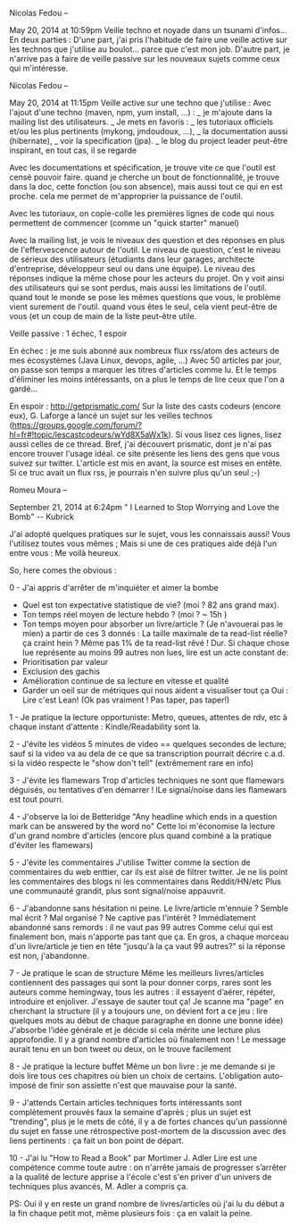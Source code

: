  Nicolas Fedou –

May 20, 2014 at 10:59pm
Veille techno et noyade dans un tsunami d'infos...
En deux parties :
D'une part, j'ai pris l'habitude de faire une veille active sur les technos que j'utilise au boulot... parce que c'est mon job.
D'autre part, je n'arrive pas à faire de veille passive sur les nouveaux sujets comme ceux qui m'intéresse.

 Nicolas Fedou –

May 20, 2014 at 11:15pm
Veille active sur une techno que j'utilise :
Avec l'ajout d'une techno (maven, npm, yum install, ...) :
_ je m'ajoute dans la mailing list des utilisateurs.
_ Je mets en favoris :
_ les tutoriaux officiels et/ou les plus pertinents (mykong, jmdoudoux, ...),
_ la documentation aussi (hibernate),
_ voir la specification (jpa).
_ le blog du project leader peut-être inspirant, en tout cas, il se regarde

Avec les documentations et spécification, je trouve vite ce que l'outil est censé pouvoir faire. quand je cherche un bout de fonctionnalité, je trouve dans la doc, cette fonction (ou son absence), mais aussi tout ce qui en est proche. cela me permet de m'approprier la puissance de l'outil.

Avec les tutoriaux, on copie-colle les premières lignes de code qui nous permettent de commencer (comme un "quick starter" manuel)

Avec la mailing list, je vois le niveaux des question et des réponses en plus de l'effervescence autour de l'outil.
Le niveau de question, c'est le niveau de sérieux des utilisateurs (étudiants dans leur garages, architecte d'entreprise, développeur seul ou dans une équipe).
Le niveau des réponses indique la même chose pour les acteurs du projet.
On y voit ainsi des utilisateurs qui se sont perdus, mais aussi les limitations de l'outil.
quand tout le monde se pose les mêmes questions que vous, le problème vient surement de l'outil. quand vous êtes le seul, cela vient peut-être de vous (et un coup de main de la liste peut-être utile.

Veille passive : 1 échec, 1 espoir

En échec : je me suis abonné aux nombreux flux rss/atom des acteurs de mes écosystèmes (Java Linux, devops, agile, ...)
Avec 50 articles par jour, on passe son temps a marquer les titres d'articles comme lu. Et le temps d'éliminer les moins intéressants, on a plus le temps de lire ceux que l'on a gardé...

En espoir : http://getprismatic.com/
Sur la liste des casts codeurs (encore eux), G. Laforge a lancé un sujet sur les veilles technos (https://groups.google.com/forum/?hl=fr#!topic/lescastcodeurs/wYd8X5aWx1k).
Si vous lisez ces lignes, lisez aussi celles de ce thread.
Bref, j'ai découvert prismatic, dont je n'ai pas encore trouver l'usage idéal. ce site présente les liens des gens que vous suivez sur twitter. L'article est mis en avant, la source est mises en entête. Si ce truc avait un flux rss, je pourrais n'en suivre plus qu'un seul ;-)

 Romeu Moura –

September 21, 2014 at 6:24pm
" I Learned to Stop Worrying and Love the Bomb" -- Kubrick

J'ai adopté quelques pratiques sur le sujet, vous les connaissais aussi! Vous l'utilisez toutes vous mêmes ; Mais si une de ces pratiques aide déjà l'un entre vous : Me voilà heureux.

So, here comes the obvious :

0 - J'ai appris d'arrêter de m'inquiéter et aimer la bombe
- Quel est ton expectative statistique de vie? (moi ? 82 ans grand max).
- Ton temps réel moyen de lecture hebdo ? (moi ? ~ 15h )
- Ton temps moyen pour absorber un livre/article ? (Je n'avouerai pas le mien)
a partir de ces 3 donnés : La taille maximale de ta read-list réelle?
ça craint hein ? Même pas 1% de ta read-list rêvé ! Dur.
Si chaque chose lue représente au moins 99 autres non lues, lire est un acte constant de:
- Prioritisation par valeur
- Exclusion des gachis
- Amélioration continue de sa lecture en vitesse et qualité
- Garder un oeil sur de métriques qui nous aident a visualiser tout ça
Oui : Lire c'est Lean! (Ok pas vraiment ! Pas taper, pas taper!)

1 - Je pratique la lecture opportuniste:
Metro, queues, attentes de rdv, etc
à chaque instant d'attente : Kindle/Readability sont la.

2 - J'évite les vidéos
5 minutes de video == quelques secondes de lecture; sauf si la video va au dela de ce que sa transcription pourrait décrire c.a.d. si la vidéo respecte le "show don't tell" (extrêmement rare en info)

3 - J'évite les flamewars
Trop d'articles techniques ne sont que flamewars déguisés, ou tentatives d'en démarrer ! lLe signal/noise dans les flamewars est tout pourri.

4 - J'observe la loi de Betteridge
"Any headline which ends in a question mark can be answered by the word no"
Cette loi m'économise la lecture d'un grand nombre d'articles (encore plus quand combiné a la pratique d'éviter les flamewars)

5 - J'évite les commentaires
J'utilise Twitter comme la section de commentaires du web enttier, car ils est aisé de filtrer twitter.
Je ne lis point les commentaires des blogs ni les commentaires dans Reddit/HN/etc
Plus une communauté grandit, plus sont signal/noise appauvrit.

6 - J'abandonne sans hésitation ni peine.
Le livre/article m'ennuie ? Semble mal écrit ? Mal organisé ? Ne captive pas l'intérêt ?
Immédiatement abandonné sans remords : il ne vaut pas 99 autres
Comme celui qui est finalement bon, mais n'apporte pas tant que ça.
En gros, a chaque morceau d'un livre/article je tien en tête "jusqu'à la ça vaut 99 autres?" si la réponse est non, j'abandonne.

7 - Je pratique le scan de structure
Même les meilleurs livres/articles contiennent des passages qui sont la pour donner corps, rares sont les auteurs comme hemingway, tous les autres : il essayent d’aérer, répéter, introduire et enjoliver.
J'essaye de sauter tout ça!
Je scanne ma "page" en cherchant la structure (il y a toujours une, on dévient fort a ce jeu : lire quelques mots au début de chaque paragraphe en donne une bonne idée)
J'absorbe l’idée générale et je décide si cela mérite une lecture plus approfondie. Il y a grand nombre d'articles où finalement non ! Le message aurait tenu en un bon tweet ou deux, on le trouve facilement

8 - Je pratique la lecture buffet
Même un bon livre : je me demande si je dois lire tous ces chapitres où bien un choix de certains.
L'obligation auto-imposé de finir son assiette n'est que mauvaise pour la santé.

9 - J'attends
Certain articles techniques forts intéressants sont complètement prouvés faux la semaine d'après ; plus un sujet est "trending", plus je le mets de côté, il y a de fortes chances qu'un passionné du sujet en fasse une rétrospective post-mortem de la discussion avec des liens pertinents : ça fait un bon point de départ.

10 - J'ai lu "How to Read a Book" par Mortimer J. Adler
Lire est une compétence comme toute autre : on n'arrête jamais de progresser
s’arrêter a la qualité de lecture apprise a l'école c'est s'en priver d'un univers de techniques plus avancés, M. Adler a compris ça.

PS: Oui il y en reste un grand nombre de livres/articles où j'ai lu du début a la fin chaque petit mot, même plusieurs fois : ça en valait la peine.
